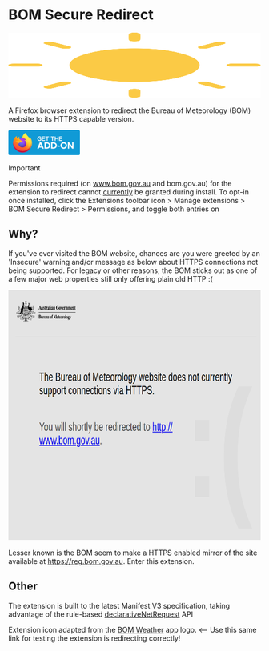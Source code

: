 # BOM Secure Redirect

<img src="/extension/icon.svg" width="100%" height="130">

A Firefox browser extension to redirect the Bureau of Meteorology (BOM) website to its HTTPS capable version.

[<img src="/img/get-the-addon-fx-apr-2020.svg" height="50">](https://addons.mozilla.org/firefox/addon/bom-secure-redirect/)

> [!IMPORTANT]
> Permissions required (on www.bom.gov.au and bom.gov.au) for the extension to redirect cannot [currently](https://bugzilla.mozilla.org/show_bug.cgi?id=1839129) be granted during install. To opt-in once installed, click the Extensions toolbar icon > Manage extensions > BOM Secure Redirect > Permissions, and toggle both entries on

## Why?

If you've ever visited the BOM website, chances are you were greeted by an 'Insecure' warning and/or message as below about HTTPS connections not being supported. For legacy or other reasons, the BOM sticks out as one of a few major web properties still only offering plain old HTTP :(

<img src="/img/https-not-supported.png" height="500">

Lesser known is the BOM seem to make a HTTPS enabled mirror of the site available at https://reg.bom.gov.au. Enter this extension.

## Other

The extension is built to the latest Manifest V3 specification, taking advantage of the rule-based [declarativeNetRequest](https://developer.mozilla.org/docs/Mozilla/Add-ons/WebExtensions/API/declarativeNetRequest#comparison_with_the_webrequest_api) API

Extension icon adapted from the [BOM Weather](http://www.bom.gov.au/app/) app logo. <-- Use this same link for testing the extension is redirecting correctly!
